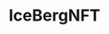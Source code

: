 ---
title: IceBergNFT
category: Web design
description: The client need a website for showcasing several NFT collections which were soon to be launched. Although not entirely satisfied with some elements on this page, it was a blast working on the project.   
video: "/videos/portfolio-icebergnft.webm"
coverPhoto: "../../assets/images/portfolio-icebergnft.webp"
---